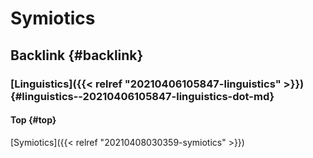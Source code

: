 # Symiotics


## Backlink {#backlink}


### [Linguistics]({{< relref "20210406105847-linguistics" >}}) {#linguistics--20210406105847-linguistics-dot-md}


#### Top {#top}

[Symiotics]({{< relref "20210408030359-symiotics" >}})
